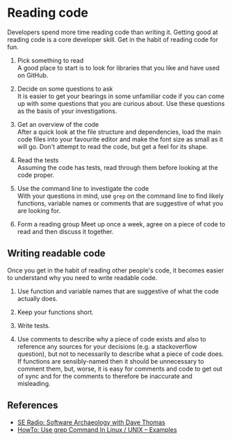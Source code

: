 # Reading code

Developers spend more time reading code than writing it. Getting good at reading code is a core developer skill. Get in the habit of reading code for fun.

1. Pick something to read    
A good place to start is to look for libraries that you like and have used on GitHub.

2. Decide on some questions to ask   
It is easier to get your bearings in some unfamiliar code if you can come up with some questions that you are curious about. Use these questions as the basis of your investigations. 

3. Get an overview of the code  
After a quick look at the file structure and dependencies, load the main code files into your favourite editor and make the font size as small as it will go. Don't attempt to read the code, but get a feel for its shape.

4. Read the tests  
Assuming the code has tests, read through them before looking at the code proper.

5. Use the command line to investigate the code  
With your questions in mind, use `grep` on the command line to find likely functions, variable names or comments that are suggestive of what you are looking for.

6. Form a reading group
Meet up once a week, agree on a piece of code to read and then discuss it together.


## Writing readable code

Once you get in the habit of reading other people's code, it becomes easier to understand why you need to write readable code.

1. Use function and variable names that are suggestive of what the code actually does.

2. Keep your functions short.

3. Write tests. 

4. Use comments to describe why a piece of code exists and also to reference any sources for your decisions (e.g. a stackoverflow question), but not to necessarily to describe what a piece of code does. If functions are sensibly-named then it should be unnecessary to comment them, but, worse, it is easy for comments and code to get out of sync and for the comments to therefore be inaccurate and misleading.

## References

+ [SE Radio: Software Archaeology with Dave Thomas](http://www.se-radio.net/2009/11/episode-148-software-archaeology-with-dave-thomas/)
+ [HowTo: Use grep Command In Linux / UNIX – Examples](http://www.cyberciti.biz/faq/howto-use-grep-command-in-linux-unix/)
